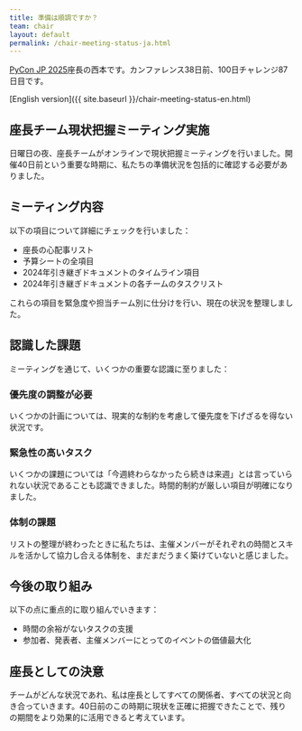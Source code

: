 ```yaml
---
title: 準備は順調ですか？
team: chair
layout: default
permalink: /chair-meeting-status-ja.html
---
```


[PyCon JP 2025](https://2025.pycon.jp/)座長の西本です。カンファレンス38日前、100日チャレンジ87日目です。

[English version]({{ site.baseurl }}/chair-meeting-status-en.html)

## 座長チーム現状把握ミーティング実施

日曜日の夜、座長チームがオンラインで現状把握ミーティングを行いました。開催40日前という重要な時期に、私たちの準備状況を包括的に確認する必要がありました。

## ミーティング内容

以下の項目について詳細にチェックを行いました：

- 座長の心配事リスト
- 予算シートの全項目
- 2024年引き継ぎドキュメントのタイムライン項目
- 2024年引き継ぎドキュメントの各チームのタスクリスト

これらの項目を緊急度や担当チーム別に仕分けを行い、現在の状況を整理しました。

## 認識した課題

ミーティングを通じて、いくつかの重要な認識に至りました：

### 優先度の調整が必要

いくつかの計画については、現実的な制約を考慮して優先度を下げざるを得ない状況です。

### 緊急性の高いタスク

いくつかの課題については「今週終わらなかったら続きは来週」とは言っていられない状況であることも認識できました。時間的制約が厳しい項目が明確になりました。

### 体制の課題

リストの整理が終わったときに私たちは、主催メンバーがそれぞれの時間とスキルを活かして協力し合える体制を、まだまだうまく築けていないと感じました。

## 今後の取り組み

以下の点に重点的に取り組んでいきます：

- 時間の余裕がないタスクの支援
- 参加者、発表者、主催メンバーにとってのイベントの価値最大化

## 座長としての決意

チームがどんな状況であれ、私は座長としてすべての関係者、すべての状況と向き合っていきます。40日前のこの時期に現状を正確に把握できたことで、残りの期間をより効果的に活用できると考えています。

